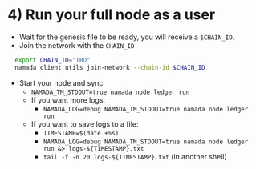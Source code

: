 # 4) Run your full node as a user
- Wait for the genesis file to be ready, you will receive a `$CHAIN_ID`.
- Join the network with the `CHAIN_ID`
```bash
  export CHAIN_ID="TBD"
  namada client utils join-network --chain-id $CHAIN_ID
  ```
- Start your node and sync
    - `NAMADA_TM_STDOUT=true namada node ledger run`
    - If you want more logs:
        - `NAMADA_LOG=debug NAMADA_TM_STDOUT=true namada node ledger run`
    -  If you want to save logs to a file:
        - `TIMESTAMP=$(date +%s)`
        - `NAMADA_LOG=debug NAMADA_TM_STDOUT=true namada node ledger run &> logs-${TIMESTAMP}.txt`
        - `tail -f -n 20 logs-${TIMESTAMP}.txt` (in another shell)